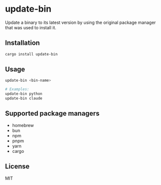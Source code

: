 # update-bin

Update a binary to its latest version by using the original package manager that was used to install it.

## Installation

```bash
cargo install update-bin
```

## Usage

```bash
update-bin <bin-name>

# Examples:
update-bin python
update-bin claude
```

## Supported package managers

- homebrew
- bun
- npm
- pnpm
- yarn
- cargo

## License

MIT
